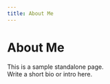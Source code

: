 ```yaml
---
title: About Me
---
```


# About Me

This is a sample standalone page.  
Write a short bio or intro here.
